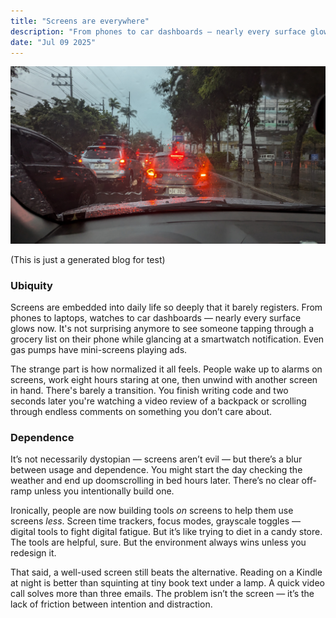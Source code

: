 ```yaml
---
title: "Screens are everywhere"
description: "From phones to car dashboards — nearly every surface glows now."
date: "Jul 09 2025"
---
```


![Cars](cars.jpg)

(This is just a generated blog for test)

### Ubiquity

Screens are embedded into daily life so deeply that it barely registers. From phones to laptops, watches to car dashboards — nearly every surface glows now. It's not surprising anymore to see someone tapping through a grocery list on their phone while glancing at a smartwatch notification. Even gas pumps have mini-screens playing ads.

The strange part is how normalized it all feels. People wake up to alarms on screens, work eight hours staring at one, then unwind with another screen in hand. There's barely a transition. You finish writing code and two seconds later you're watching a video review of a backpack or scrolling through endless comments on something you don’t care about.

### Dependence

It’s not necessarily dystopian — screens aren’t evil — but there’s a blur between usage and dependence. You might start the day checking the weather and end up doomscrolling in bed hours later. There’s no clear off-ramp unless you intentionally build one.

Ironically, people are now building tools _on_ screens to help them use screens _less_. Screen time trackers, focus modes, grayscale toggles — digital tools to fight digital fatigue. But it’s like trying to diet in a candy store. The tools are helpful, sure. But the environment always wins unless you redesign it.

That said, a well-used screen still beats the alternative. Reading on a Kindle at night is better than squinting at tiny book text under a lamp. A quick video call solves more than three emails. The problem isn’t the screen — it’s the lack of friction between intention and distraction.
